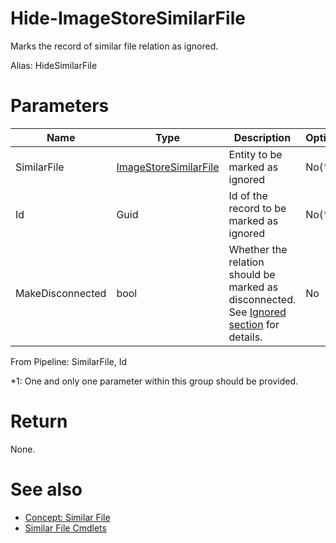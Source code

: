 # Hide-ImageStoreSimilarFile
Marks the record of similar file relation as ignored.

Alias: HideSimilarFile

# Parameters
|Name|Type|Description|Optional|
|---|---|---|---|
|SimilarFile|[ImageStoreSimilarFile](../../type/ImageStoreSimilarFile.md)|Entity to be marked as ignored|No(*1)|
|Id|Guid|Id of the record to be marked as ignored|No(*1)|
|MakeDisconnected|bool|Whether the relation should be marked as disconnected. See [Ignored section](../../concept/SimilarFile.md#Ignored) for details.|No|

From Pipeline: SimilarFile, Id

*1: One and only one parameter within this group should be provided.

# Return
None.

# See also
  * [Concept: Similar File](../../concept/SimilarFile.md)
  * [Similar File Cmdlets](../cmdlets.md#similar-file)